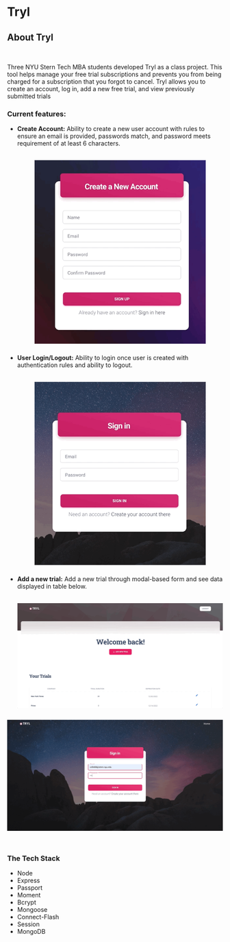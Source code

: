# Tryl

<h2>About Tryl</h2><br />
<p>Three NYU Stern Tech MBA students developed Tryl as a class project. This tool helps manage your free trial subscriptions and prevents you from being charged for a subscription that you forgot to cancel. Tryl allows you to create an account, log in, add a new free trial, and view previously submitted trials</p>

<h3>Current features:</h3>
<ul>
 <li><b> Create Account:</b> Ability to create a new user account with rules to ensure an email is provided, passwords match, and password meets requirement of at least 6 characters.</li><br />
 <p align="center">
  <img src="Demos/usercreation_demo.gif" width="400" align="center" style="padding-bottom: 10px;">
 </p>
 <li> <b>User Login/Logout:</b> Ability to login once user is created with authentication rules and ability to logout.</li><br />
  <p align="center">
   <img src="Demos/login_demo.gif" width="400" align="center" style="padding-bottom: 10px;">
 </p>
 <li> <b>Add a new trial:</b> Add a new trial through modal-based form and see data displayed in table below.</li><br />
 <p align="center" >
  <img src="Demos/newtrial_demo.gif" width="600" style="padding-bottom: 10px;">
 </p>
</ul>

<p align="center">
<img src="Demos/login_submit_logout_demo.gif" wdith="600" align="center">
</p><br />

<h3>The Tech Stack</h3>
<ul>
  <li> Node</li>
  <li> Express</li> 
  <li> Passport</li>
  <li> Moment</li>
  <li> Bcrypt</li>
  <li> Mongoose</li>
  <li> Connect-Flash</li>
  <li> Session</li>
  <li> MongoDB</li>
</ul>
